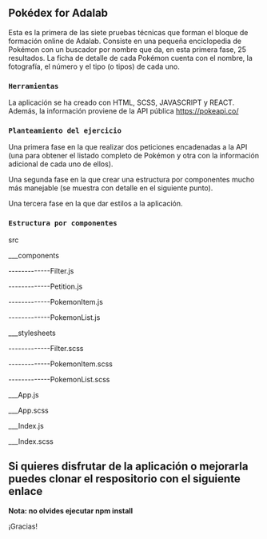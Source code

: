 ## Pokédex for Adalab

Esta es la primera de las siete pruebas técnicas que forman el bloque de formación online de Adalab. Consiste en una pequeña enciclopedia de Pokémon con un buscador por nombre que da, en esta primera fase, 25 resultados. La ficha de detalle de cada Pokémon cuenta con el nombre, la fotografía, el número y el tipo (o tipos) de cada uno. 

### `Herramientas`

La aplicación se ha creado con HTML, SCSS, JAVASCRIPT y REACT. Además, la información proviene de la API pública https://pokeapi.co/

### `Planteamiento del ejercicio`

Una primera fase en la que realizar dos peticiones encadenadas a la API (una para obtener el listado completo de Pokémon y otra con la información adicional de cada uno de ellos).

Una segunda fase en la que crear una estructura por componentes mucho más manejable (se muestra con detalle en el siguiente punto).

Una tercera fase en la que dar estilos a la aplicación.

### `Estructura por componentes`

src

___components

-------------Filter.js

-------------Petition.js

-------------PokemonItem.js

-------------PokemonList.js

___stylesheets

-------------Filter.scss

-------------PokemonItem.scss

-------------PokemonList.scss

___App.js

___App.scss

___Index.js

___Index.scss


## Si quieres disfrutar de la aplicación o mejorarla puedes clonar el respositorio con el siguiente enlace

**Nota: no olvides ejecutar npm install**

¡Gracias!
